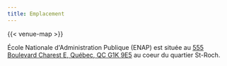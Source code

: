 ```yaml
---
title: Emplacement
---
```


{{< venue-map >}}

École Nationale d'Administration Publique (ENAP) est située au [555 Boulevard Charest E, Québec, QC G1K 9E5](https://goo.gl/maps/xTvcknrmbL5fQDEcA) au coeur du quartier St-Roch.
